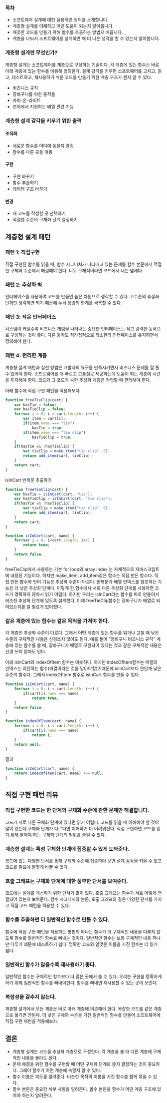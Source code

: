 ### 목차
- 소프트웨어 설계에 대한 실용적인 정의를 소개합니다.
- 계층형 설계를 이해하고 어떤 도움이 되는지 알아봅니다.
- 깨끗한 코드를 만들기 위해 함수를 추출하는 방법으 배웁니다.
- 계층을 나눠서 소프트웨어를 설계하면 왜 더 나은 생각을 할 수 있는지 알아봅니다.

### 계층형 설계란 무엇인가?
계층형 설계는 소프트웨어를 계층으로 구성하는 기술이다. 각 계층에 있는 함수는 바로 아래 계층에 있는 함수를 이용해 정의한다. 설계 감각을 키우면 소프트웨어를 고치고, 읽고, 테스트하고, 재사용하기 쉬운 코드를 만들기 위한 계층 구조가 뭔지 알 수 있다.

- 비즈니스 규칙
- 장바구니를 위한 동작들
- 카피-온-라이트
- 언어에서 지원하는 배열 관련 기능

### 계층형 설계 감각을 키우기 위한 출력
#### 조직화
- 새로운 함수를 어디에 놓을지 결정
- 함수를 다른 곳을 이동
#### 구현
- 구현 바꾸기
- 함수 추출하기
- 데이터 구조 바꾸기
#### 변경
- 새 코드를 작성할 곳 선택하기
- 적절한 수준의 구체화 단계 결정하기

## 계층형 설계 패턴
### 패턴 1: 직접구현
직접 구현된 함수를 읽을 때, 함수 시그니처가 나타내고 있는 문제를 함수 본문에서 적절한 구체화 수준에서 해결해야 한다. 너무 구체적이라면 코드에서 나는 냄새다.
### 패턴 2: 추상화 벽
인터페이스를 사용하여 코드를 만들면 높은 차원으로 생각할 수 있다. 고수준의 추상화 단계만 생각하면 되기 떄문에 두뇌 용량의 한계를 극복할 수 있다.
### 패턴 3: 작은 인터페이스
시스템이 커질수록 비즈니스 개념을 나타내는 중요한 인터페이스는 작고 강력한 동작으로 구성하는 것이 좋다. 다른 동작도 직간접적으로 최소한의 인터페이스를 유지하면서 정의해야 한다.
### 패턴 4: 편리한 계층
계층형 설계 패턴과 실천 방법은 개발자의 요구를 만족시키면서 비즈니스 문제를 잘 풀 수 있어야 한다. 소프트웨어를 더 빠르고 고품질로 제공하는데 도움이 되는 계층에 시간을 투자해야 한다. 코드와 그 코드가 속한 추상화 계층은 작업할 때 편리해야 한다.

아래 함수에 직접 구현 패턴을 적용해보자
```ts
function freeTieClip(cart) {
	var hasTie = false;
	var hasTieClip = false;
	for(var i = 0; i < cart.length; i++) {
		var item = cart[i];
		if(item.name === "tie")
			hasTie = true;
		if(item.name === "tie clip")
			hasTieClip = true;
	}
	if(hasTie && !hasTieClip) {
		var tieClip = make_item("tie clip", 0);
		return add_item(cart, tieClip);
	}
	return cart;
}
```

isInCart 반복문 추출하기
```ts
function freeTieClip(cart) {
	var hasTie = isInCart(cart, "tie");
	var hasTieClip = isInCart(cart, "tie clip");
	if(hasTie && !hasTieClip) {
		var tieClip = make_item("tie clip", 0);
		return add_item(cart, tieClip);
	}
	return cart;
}

function isInCart(cart, name) {
	for(var i = 0; i<cart.length; i++) {
		return true;
	}
	return false;
}
```

freeTieClip에서 사용하는 기본 for loop와 array index 는 자체적으로 자바스크립트에 내장된 기능이다. 하지만 make_item, add_item같은 함수는 직접 만든 함수다. 직접 만든 함수와 언어 기능은 추상화 수준이 다르다. 반복문과 배열 인덱스를 참조하는 기능은 더 낮은 추상화 단계다. 이렇게 한 함수에서 서로 다른 추상화 단계를 사용하면 코드가 명확하지  않아서 읽기 어렵다. 하지만 우리는 isInCart라는 함수를 따로 만들어서 비슷한 추상화 단계에 있도록 설계했다. 이제 freeTieClip함수는 장바구니가 배열로 되어있는지를 알 필요가 없어졌다.

### 같은 계층에 있는 함수는 같은 목적을 가져야 한다.
각 계층은 추상화 수준이 다르다. 그래서 어떤 계층에 있는 함수를 읽거나 고칠 때 낮은 수준의 구체적인 내용은 신경쓰지 않아도 된다. 예를 들어 "장바구니 비즈니스 규칙" 계층에 있는 함수를 쓸 때, 장바구니가 배열로 구현되어 있다는 것과 같은 구체적인 내용은 신경 쓰지 않아도 된다.

아래 isInCart와 indexOfItem 함수는 비슷하다. 하지만 indexOfItem함수는 배열의 인덱스는 리턴하는 함수(배열이라는 것을 알아야함)기때문에 isInCart보다 한단계 낮은 수준의 함수다. 그래서 indexOfItem 함수로 isInCart 함수를 만들 수 있다.
```ts
function isInCart(cart, name) {
	for(var i = 0; i < cart.length; i++) {
		if(cart[i].name === name)
			return true;
	}
	return false;
}
```

```ts
function indexOfItem(cart, name) {
	for(var i = 0; i < cart.length; i++) {
		if(cart[i].name === name)
			return i;
	}
	return null;
}
```

결과
```ts
function isInCart(cart, name) {
	return indexOfItem(cart, name) !== null;
}
```


## 직접 구현 패턴 리뷰
### 직접 구현한 코드는 한 단계의 구체화 수준에 관한 문제만 해결합니다.
코드가 서로 다른 구체화 단계에 있다면 읽기 어렵다. 코드를 읽을 때 이해해야 할 것이 많이 있는데 구체화 단계가 다르다면 이해하기 더 어려워진다. 직접 구현하면 코드를 읽기 위해 알아야 하는 구체화 단계의 범위를 줄일 수 있다.
### 계층형 설계는 특정 구체화 단계에 집중할 수 있게 도와준다.
코드에 있는 다양한 단서를 통해 구체화 수준에 집중하다 보면 설계 감각을 키울 수 있고 코드를 필요에 알맞게 바꿀 수 있다.
### 호출 그래프는 구체화 단계에 대한 풍부한 단서를 보여준다.
코드에는 설계를 개선하기 위한 단서가 많이 있다. 호출 그래프는 함수가 서로 어떻게 연결되어 있는지 보여준다. 함수 시그니처와 본문, 호출 그래프와 같은 다양한 단서를 가지고 직접 코드 패턴을 적용할 수 있다.
### 함수를 추출하면 더 일반적인 함수로 만들 수 있다.
함수에 직접 구현 패턴을 적용하는 방법의 하나는 함수가 더 구체적인 내용을 다루지 않도록 함수를 일반적인 함수로 빼내는 것이다. 일반적인 함수는 보통 구체적인 내용 하나만 다루기 떄문에 테스트하기 쉽다. 명확한 코드와 알맞은 이름을 가진 함수는 더 읽기 쉽다.
### 일반적인 함수가 많을수록 재사용하기 좋다.
일반적인 함수는 구체적인 함수보다 더 많은 곳에서 쓸 수 있다. 우리는 구현을 명확하게 하기 위해 일반적인 함수를 빼내야한다. 함수를 빼내면 재사용할 수 있는 곳이 보인다.
### 복잡성을 감추지 않는다.
계층형 설계에서 모든 계층은 바로 아래 계층에 의존해야 한다. 복잡한 코드를 같은 계층으로 옮기면 안된다. 더 낮은 구체화 수준을 가진 일반적인 함수를 만들어 소프트웨어에 직접 구현 패턴을 적용해보자.

## 결론
- 계층형 설계는 코드를 추상화 계층으로 구성한다. 각 계층을 볼 때 다른 계층에 구체적인 내용을 몰라도 된다.
- 문제 해결을 위한 함수를 구현할 때 어떤 구체화 단계로 쓸지 결정하는 것이 중요하다. 그래야 함수가 어떤 계층에 속할지 알 수 있다.
- 함수 이름은 의도를 알려준다. 비슷한 목적의 이름을 가진 함수를 함께 묶을 수 있다.
- 함수 본문은 중요한 세부 사항을 알려준다. 함수 본문을 함수가 어떤 계층 구조에 있어야 하는지 알려준다.